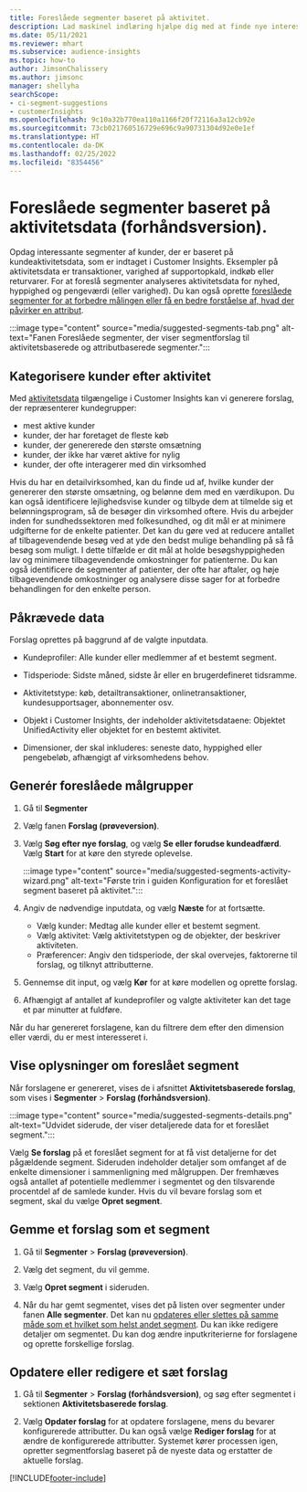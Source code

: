 ```yaml
---
title: Foreslåede segmenter baseret på aktivitet.
description: Lad maskinel indlæring hjælpe dig med at finde nye interessante segmenter baseret på kundeaktivitet.
ms.date: 05/11/2021
ms.reviewer: mhart
ms.subservice: audience-insights
ms.topic: how-to
author: JimsonChalissery
ms.author: jimsonc
manager: shellyha
searchScope:
- ci-segment-suggestions
- customerInsights
ms.openlocfilehash: 9c10a32b770ea110a1166f20f72116a3a12cb92e
ms.sourcegitcommit: 73cb021760516729e696c9a90731304d92e0e1ef
ms.translationtype: HT
ms.contentlocale: da-DK
ms.lasthandoff: 02/25/2022
ms.locfileid: "8354456"
---
```

# <a name="suggested-segments-based-on-activity-data-preview"></a>Foreslåede segmenter baseret på aktivitetsdata (forhåndsversion).

Opdag interessante segmenter af kunder, der er baseret på kundeaktivitetsdata, som er indtaget i Customer Insights. Eksempler på aktivitetsdata er transaktioner, varighed af supportopkald, indkøb eller returvarer. For at foreslå segmenter analyseres aktivitetsdata for nyhed, hyppighed og pengeværdi (eller varighed). Du kan også oprette [foreslåede segmenter for at forbedre målingen eller få en bedre forståelse af, hvad der påvirker en attribut](suggested-segments.md).

:::image type="content" source="media/suggested-segments-tab.png" alt-text="Fanen Foreslåede segmenter, der viser segmentforslag til aktivitetsbaserede og attributbaserede segmenter.":::

## <a name="categorize-customers-by-activity"></a>Kategorisere kunder efter aktivitet

Med [aktivitetsdata](activities.md) tilgængelige i Customer Insights kan vi generere forslag, der repræsenterer kundegrupper:

- mest aktive kunder 
- kunder, der har foretaget de fleste køb 
- kunder, der genererede den største omsætning 
- kunder, der ikke har været aktive for nylig 
- kunder, der ofte interagerer med din virksomhed  

Hvis du har en detailvirksomhed, kan du finde ud af, hvilke kunder der genererer den største omsætning, og belønne dem med en værdikupon. Du kan også identificere lejlighedsvise kunder og tilbyde dem at tilmelde sig et belønningsprogram, så de besøger din virksomhed oftere.
Hvis du arbejder inden for sundhedssektoren med folkesundhed, og dit mål er at minimere udgifterne for de enkelte patienter. Det kan du gøre ved at reducere antallet af tilbagevendende besøg ved at yde den bedst mulige behandling på så få besøg som muligt. I dette tilfælde er dit mål at holde besøgshyppigheden lav og minimere tilbagevendende omkostninger for patienterne. Du kan også identificere de segmenter af patienter, der ofte har aftaler, og høje tilbagevendende omkostninger og analysere disse sager for at forbedre behandlingen for den enkelte person. 

## <a name="required-data"></a>Påkrævede data

Forslag oprettes på baggrund af de valgte inputdata. 

- Kundeprofiler: Alle kunder eller medlemmer af et bestemt segment. 

- Tidsperiode: Sidste måned, sidste år eller en brugerdefineret tidsramme.

- Aktivitetstype: køb, detailtransaktioner, onlinetransaktioner, kundesupportsager, abonnementer osv.  

- Objekt i Customer Insights, der indeholder aktivitetsdataene: Objektet UnifiedActivity eller objektet for en bestemt aktivitet. 

- Dimensioner, der skal inkluderes: seneste dato, hyppighed eller pengebeløb, afhængigt af virksomhedens behov.

## <a name="generate-suggested-segments"></a>Generér foreslåede målgrupper

1. Gå til **Segmenter**

1. Vælg fanen **Forslag (prøveversion)**.

1. Vælg **Søg efter nye forslag**, og vælg **Se eller forudse kundeadfærd**. Vælg **Start** for at køre den styrede oplevelse.

   :::image type="content" source="media/suggested-segments-activity-wizard.png" alt-text="Første trin i guiden Konfiguration for et foreslået segment baseret på aktivitet.":::

1. Angiv de nødvendige inputdata, og vælg **Næste** for at fortsætte.

   - Vælg kunder: Medtag alle kunder eller et bestemt segment.
   - Vælg aktivitet: Vælg aktivitetstypen og de objekter, der beskriver aktiviteten.
   - Præferencer: Angiv den tidsperiode, der skal overvejes, faktorerne til forslag, og tilknyt attributterne.

1. Gennemse dit input, og vælg **Kør** for at køre modellen og oprette forslag.

1. Afhængigt af antallet af kundeprofiler og valgte aktiviteter kan det tage et par minutter at fuldføre. 

Når du har genereret forslagene, kan du filtrere dem efter den dimension eller værdi, du er mest interesseret i. 

## <a name="view-details-of-a-suggested-segment"></a>Vise oplysninger om foreslået segment

Når forslagene er genereret, vises de i afsnittet **Aktivitetsbaserede forslag**, som vises i **Segmenter** > **Forslag (forhåndsversion)**.

:::image type="content" source="media/suggested-segments-details.png" alt-text="Udvidet siderude, der viser detaljerede data for et foreslået segment.":::

Vælg **Se forslag** på et foreslået segment for at få vist detaljerne for det pågældende segment. Sideruden indeholder detaljer som omfanget af de enkelte dimensioner i sammenligning med målgruppen. Der fremhæves også antallet af potentielle medlemmer i segmentet og den tilsvarende procentdel af de samlede kunder. Hvis du vil bevare forslag som et segment, skal du vælge **Opret segment**.    

## <a name="save-a-suggestion-as-a-segment"></a>Gemme et forslag som et segment

1. Gå til **Segmenter** > **Forslag (prøveversion)**.

1. Vælg det segment, du vil gemme. 

1. Vælg **Opret segment** i sideruden. 

1. Når du har gemt segmentet, vises det på listen over segmenter under fanen **Alle segmenter**. Det kan nu [opdateres eller slettes på samme måde som et hvilket som helst andet segment](segments.md). Du kan ikke redigere detaljer om segmentet. Du kan dog ændre inputkriterierne for forslagene og oprette forskellige forslag.

## <a name="refresh-or-edit-a-set-of-suggestions"></a>Opdatere eller redigere et sæt forslag

1. Gå til **Segmenter** > **Forslag (forhåndsversion)**, og søg efter segmentet i sektionen **Aktivitetsbaserede forslag**.

1. Vælg **Opdater forslag** for at opdatere forslagene, mens du bevarer konfigurerede attributter. Du kan også vælge **Rediger forslag** for at ændre de konfigurerede attributter. Systemet kører processen igen, opretter segmentforslag baseret på de nyeste data og erstatter de aktuelle forslag.

[!INCLUDE[footer-include](../includes/footer-banner.md)]
